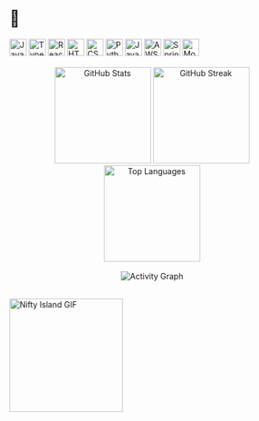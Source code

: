 <!-- Top Emoji Aligned Left -->
<h1 align="left">👾</h1>

<!-- Tech Stack Logos in One Line -->
<div align="left">
  <img src="https://cdn.jsdelivr.net/gh/devicons/devicon/icons/javascript/javascript-original.svg" height="30" alt="JavaScript" />
  <img src="https://cdn.jsdelivr.net/gh/devicons/devicon/icons/typescript/typescript-original.svg" height="30" alt="TypeScript" />
  <img src="https://cdn.jsdelivr.net/gh/devicons/devicon/icons/react/react-original.svg" height="30" alt="React" />
  <img src="https://cdn.jsdelivr.net/gh/devicons/devicon/icons/html5/html5-original.svg" height="30" alt="HTML5" />
  <img src="https://cdn.jsdelivr.net/gh/devicons/devicon/icons/css3/css3-original.svg" height="30" alt="CSS3" />
  <img src="https://cdn.jsdelivr.net/gh/devicons/devicon/icons/python/python-original.svg" height="30" alt="Python" />
  <img src="https://cdn.jsdelivr.net/gh/devicons/devicon/icons/java/java-original.svg" height="30" alt="Java" />
  <img src="https://skillicons.dev/icons?i=aws" height="30" alt="AWS" />
  <img src="https://cdn.simpleicons.org/spring/6DB33F" height="30" alt="Spring" />
  <img src="https://skillicons.dev/icons?i=mongodb" height="30" alt="MongoDB" />
</div>

<!-- Spacer -->
<br/>

<!-- GitHub Stats Section -->
<div align="center">
  <img src="https://github-readme-stats.vercel.app/api?username=gangkush&show_icons=true&theme=tokyonight&hide_border=true" height="170" alt="GitHub Stats" />
  <img src="https://streak-stats.demolab.com?user=gangkush&theme=tokyonight&hide_border=true" height="170" alt="GitHub Streak" />
  <img src="https://github-readme-stats.vercel.app/api/top-langs?username=gangkush&layout=compact&langs_count=6&theme=tokyonight&hide_border=true" height="170" alt="Top Languages" />
</div>

<!-- Spacer -->
<br/>

<!-- Activity Graph Section -->
<div align="center">
  <img src="https://github-readme-activity-graph.vercel.app/graph?username=gangkush&area=true&theme=tokyo-night&hide_border=true" alt="Activity Graph" />
</div>

<!-- Spacer -->
<br/>

<!-- Tenor GIF -->
<p align="left">
  <img src="https://media1.tenor.com/m/DLJOlW_LjuUAAAAC/nifty-nifty-island.gif" height="200" alt="Nifty Island GIF" />
</p>
